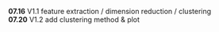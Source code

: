 __07.16__ V1.1 feature extraction / dimension reduction / clustering  
__07.20__ V1.2 add clustering method & plot
